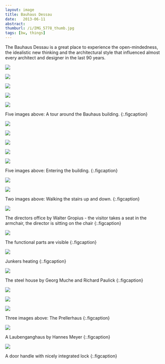 ```yaml
---
layout: image
title: Bauhaus Dessau
date:   2013-06-11
abstract: 
thumburl: /i/IMG_5778_thumb.jpg
tags: [bw, things]
---
```

The Bauhaus Dessau is a great place to experience the open-mindedness, the idealistic new thinking and the architectural style that influenced almost every architect and designer in the last 90 years. 

![](/i/IMG_5778.jpg)

![](/i/IMG_5796.jpg)

![](/i/IMG_5853.jpg)

![](/i/IMG_5887.jpg)

![](/i/IMG_5899.jpg)

Five images above: A tour around the Bauhaus building.
{:.figcaption}

![](/i/IMG_5823.jpg)

![](/i/IMG_5826.jpg)

![](/i/IMG_5827.jpg)

![](/i/IMG_5830.jpg)

![](/i/IMG_5828.jpg)

Five images above: Entering the building.
{:.figcaption}

![](/i/IMG_5820.jpg)

![](/i/IMG_5844.jpg)

Two images above: Walking the stairs up and down.
{:.figcaption}

![](/i/IMG_5848.jpg)

The directors office by Walter Gropius - the visitor takes a seat in the armchair, the director is sitting on the chair
{:.figcaption}

![](/i/IMG_5833.jpg)

The functional parts are visible
{:.figcaption}

![](/i/IMG_5850.jpg)

Junkers heating
{:.figcaption}

![](/i/IMG_5890.jpg)

The steel house by Georg Muche and Richard Paulick
{:.figcaption}

![](/i/IMG_5804.jpg)

![](/i/IMG_5798.jpg)

![](/i/IMG_5808.jpg)

Three images above: The Prellerhaus
{:.figcaption}

![](/i/IMG_5889.jpg)

A Laubenganghaus by Hannes Meyer
{:.figcaption}


![](/i/IMG_5888.jpg)

A door handle with nicely integrated lock
{:.figcaption}

